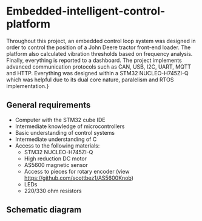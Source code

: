 # Embedded-intelligent-control-platform

Throughout this project, an embedded control loop system was designed in order to control the position of a John Deere tractor front-end loader. The platform also calculated vibration thresholds based on frequency analysis. Finally, everything is reported to a dashboard. The project implements advanced communication protocols such as CAN, USB, I2C, UART, MQTT and HTTP. Everything was designed within a STM32 NUCLEO-H745ZI-Q which was helpful due to its dual core nature, paralelism and RTOS implementation.}

## General requirements
* Computer with the STM32 cube IDE
* Intermediate knowledge of microcontrollers
* Basic understanding of control systems
* Intermediate understanding of C
* Access to the following materials:
  * STM32 NUCLEO-H745ZI-Q 
  * High reduction DC motor
  * AS5600 magnetic sensor
  * Access to pieces for rotary encoder (view https://github.com/scottbez1/AS5600Knob)
  * LEDs
  * 220/330 ohm resistors
 
## Schematic diagram
